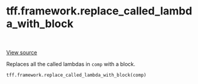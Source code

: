 <div itemscope itemtype="http://developers.google.com/ReferenceObject">
<meta itemprop="name" content="tff.framework.replace_called_lambda_with_block" />
<meta itemprop="path" content="Stable" />
</div>

# tff.framework.replace_called_lambda_with_block

<table class="tfo-notebook-buttons tfo-api" align="left">
</table>

<a target="_blank" href="http://github.com/tensorflow/federated/tree/master/tensorflow_federated/python/core/impl/transformations.py">View
source</a>

Replaces all the called lambdas in `comp` with a block.

```python
tff.framework.replace_called_lambda_with_block(comp)
```

<!-- Placeholder for "Used in" -->
